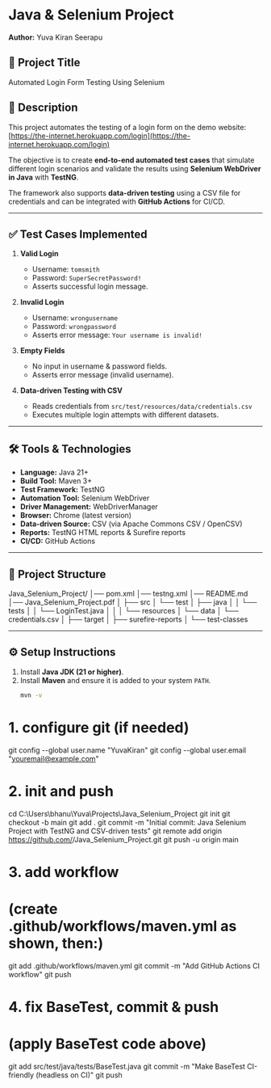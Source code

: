 # Java & Selenium Project
**Author:** Yuva Kiran Seerapu

## 📌 Project Title
Automated Login Form Testing Using Selenium

## 📖 Description
This project automates the testing of a login form on the demo website:  
[https://the-internet.herokuapp.com/login](https://the-internet.herokuapp.com/login)

The objective is to create **end-to-end automated test cases** that simulate different login scenarios and validate the results using **Selenium WebDriver in Java** with **TestNG**.

The framework also supports **data-driven testing** using a CSV file for credentials and can be integrated with **GitHub Actions** for CI/CD.

---

## ✅ Test Cases Implemented

1. **Valid Login**
    - Username: `tomsmith`
    - Password: `SuperSecretPassword!`
    - Asserts successful login message.

2. **Invalid Login**
    - Username: `wrongusername`
    - Password: `wrongpassword`
    - Asserts error message: `Your username is invalid!`

3. **Empty Fields**
    - No input in username & password fields.
    - Asserts error message (invalid username).

4. **Data-driven Testing with CSV**
    - Reads credentials from `src/test/resources/data/credentials.csv`
    - Executes multiple login attempts with different datasets.

---

## 🛠 Tools & Technologies

- **Language:** Java 21+
- **Build Tool:** Maven 3+
- **Test Framework:** TestNG
- **Automation Tool:** Selenium WebDriver
- **Driver Management:** WebDriverManager
- **Browser:** Chrome (latest version)
- **Data-driven Source:** CSV (via Apache Commons CSV / OpenCSV)
- **Reports:** TestNG HTML reports & Surefire reports
- **CI/CD:** GitHub Actions

---

## 📂 Project Structure  

Java_Selenium_Project/
│── pom.xml
│── testng.xml
│── README.md
│── Java_Selenium_Project.pdf
│
├── src
│ └── test
│ ├── java
│ │ └── tests
│ │ └── LoginTest.java
│ │
│ └── resources
│ └── data
│ └── credentials.csv
│
├── target
│ ├── surefire-reports
│ └── test-classes


---

## ⚙️ Setup Instructions

1. Install **Java JDK (21 or higher)**.
2. Install **Maven** and ensure it is added to your system `PATH`.
   ```bash
   mvn -v

# 1. configure git (if needed)
git config --global user.name "YuvaKiran"
git config --global user.email "youremail@example.com"

# 2. init and push
cd C:\Users\bhanu\Yuva\Projects\Java_Selenium_Project
git init
git checkout -b main
git add .
git commit -m "Initial commit: Java Selenium Project with TestNG and CSV-driven tests"
git remote add origin https://github.com/<your-username>/Java_Selenium_Project.git
git push -u origin main

# 3. add workflow
# (create .github/workflows/maven.yml as shown, then:)
git add .github/workflows/maven.yml
git commit -m "Add GitHub Actions CI workflow"
git push

# 4. fix BaseTest, commit & push
# (apply BaseTest code above)
git add src/test/java/tests/BaseTest.java
git commit -m "Make BaseTest CI-friendly (headless on CI)"
git push
